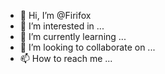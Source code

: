 - 👋 Hi, I’m @Firifox
- 👀 I’m interested in ...
- 🌱 I’m currently learning ...
- 💞️ I’m looking to collaborate on ...
- 📫 How to reach me ...

<!---
Firifox/Firifox is a ✨ special ✨ repository because its `README.md` (this file) appears on your GitHub profile.
You can click the Preview link to take a look at your changes.
--->
